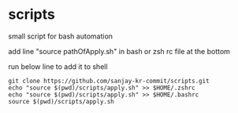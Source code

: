 # scripts
small script for bash automation

add line "source pathOfApply.sh" in bash or zsh rc file at the bottom

run below line to add it to shell

	git clone https://github.com/sanjay-kr-commit/scripts.git
	echo "source $(pwd)/scripts/apply.sh" >> $HOME/.zshrc
	echo "source $(pwd)/scripts/apply.sh" >> $HOME/.bashrc
	source $(pwd)/scripts/apply.sh

